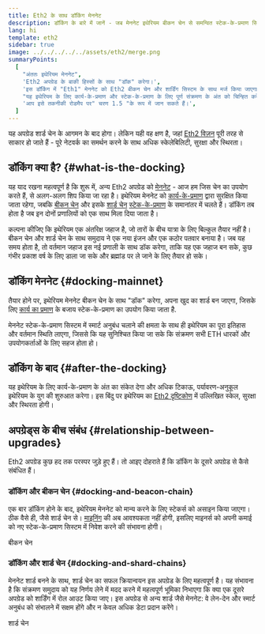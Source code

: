 ```yaml
---
title: Eth2 के साथ डॉकिंग मेननेट
description: डॉकिंग के बारे में जानें - जब मेननेट इथेरियम बीकन चेन से समन्वित स्टेक-के-प्रमाण सिस्टम में शामिल हो जाता है।
lang: hi
template: eth2
sidebar: true
image: ../../../../../assets/eth2/merge.png
summaryPoints:
  [
    "अंततः इथेरियम मेननेट",
    'Eth2 अपग्रेड के बाकी हिस्सों के साथ "डॉक" करेगा।',
    'इस डॉकिंग में "Eth1" मेननेट को Eth2 बीकन चेन और शार्डिंग सिस्टम के साथ मर्ज किया जाएगा।',
    "यह इथेरियम के लिए कार्य-के-प्रमाण और स्टेक-के-प्रमाण के लिए पूर्ण संक्रमण के अंत को चिन्हित करेगा।",
    'आप इसे तकनीकी रोडमैप पर" चरण 1.5 "के रूप में जान सकते हैं।',
  ]
---
```


<UpgradeStatus date="~2021/22">
    यह अपग्रेड शार्ड चेन के आगमन के बाद होगा। लेकिन यही वह क्षण है, जहां <a href="/eth2/vision/">Eth2 विज़न</a> पूरी तरह से साकार हो जाते हैं - पूरे नेटवर्क का समर्थन करने के साथ अधिक स्केलेबिलिटी, सुरक्षा और स्थिरता।
</UpgradeStatus>

## डॉकिंग क्या है? {#what-is-the-docking}

यह याद रखना महत्वपूर्ण है कि शुरू में, अन्य Eth2 अपग्रेड को [मेननेट](/glossary/#mainnet) - आज हम जिस चेन का उपयोग करते हैं, से अलग-अलग शिप किया जा रहा है। इथेरियम मेननेट को [कार्य-के-प्रमाण](/developers/docs/consensus-mechanisms/pow/) द्वारा सुरक्षित किया जाता रहेगा, जबकि [बीकन चेन](/eth2/beacon-chain/) और इसके [शार्ड चेन](/eth2/shard-chains/) [स्टेक-के-प्रमाण](/developers/docs/consensus-mechanisms/pos/) के समानांतर में चलते हैं। डॉकिंग तब होता है जब इन दोनों प्रणालियों को एक साथ मिला दिया जाता है।

कल्पना कीजिए कि इथेरियम एक अंतरिक्ष जहाज है, जो तारों के बीच यात्रा के लिए बिल्कुल तैयार नहीं है। बीकन चेन और शार्ड चेन के साथ समुदाय ने एक नया इंजन और एक कठोर पतवार बनाया है। जब यह समय होता है, तो वर्तमान जहाज इस नई प्रणाली के साथ डॉक करेगा, ताकि यह एक जहाज बन सके, कुछ गंभीर प्रकाश वर्ष के लिए डाला जा सके और ब्रह्मांड पर ले जाने के लिए तैयार हो सके।

## डॉकिंग मेननेट {#docking-mainnet}

तैयार होने पर, इथेरियम मेननेट बीकन चेन के साथ "डॉक" करेगा, अपना खुद का शार्ड बन जाएगा, जिसके लिए [कार्य का प्रमाण](/developers/docs/consensus-mechanisms/pow/) के बजाय स्टेक-के-प्रमाण का उपयोग किया जाता है.

मेननेट स्टेक-के-प्रमाण सिस्टम में स्मार्ट अनुबंध चलाने की क्षमता के साथ ही इथेरियम का पूरा इतिहास और वर्तमान स्थिति लाएगा, जिससे कि यह सुनिश्चित किया जा सके कि संक्रमण सभी ETH धारकों और उपयोगकर्ताओं के लिए सहज होता हो।

<!-- ### Improving mainnet

Before mainnet docks with the new eth2 system, it’s probably worthwhile sorting some of the issues that are in flight – often referred to as Ethereum1.x.

These include Improvements for

- **End users**: like [EIP-1559](https://eips.ethereum.org/EIPS/eip-1559) which changes the way users bid for blockspace. In other words, making transaction fees more efficient for end users.
- **Client runners**: making running clients more sustainable by capping disk space requirements.
- **Developers**: upgrading the EVM to be more flexible.

Plus many more.

[More on Ethereum1.x](/learn/#eth-1x)

These improvements all have a place in Eth2 so it’s likely that their progress may affect the timing of the docking. -->

## डॉकिंग के बाद {#after-the-docking}

यह इथेरियम के लिए कार्य-के-प्रमाण के अंत का संकेत देगा और अधिक टिकाऊ, पर्यावरण-अनुकूल इथेरियम के युग की शुरुआत करेगा। इस बिंदु पर इथेरियम का [Eth2 दृष्टिकोण](/eth2/vision/) में उल्लिखित स्केल, सुरक्षा और स्थिरता होगी।

## अपग्रेड्स के बीच संबंध {#relationship-between-upgrades}

Eth2 अपग्रेड कुछ हद तक परस्पर जुड़े हुए हैं। तो आइए दोहराते हैं कि डॉकिंग के दूसरे अपग्रेड से कैसे संबंधित हैं।

### डॉकिंग और बीकन चेन {#docking-and-beacon-chain}

एक बार डॉकिंग होने के बाद, इथेरियम मेननेट को मान्य करने के लिए स्टेकर्स को असाइन किया जाएगा। ठीक वैसे ही, जैसे शार्ड चेन से। [माइनिंग](/developers/docs/consensus-mechanisms/pow/mining/) की अब आवश्यकता नहीं होगी, इसलिए माइनर्स को अपनी कमाई को नए स्टेक-के-प्रमाण सिस्टम में निवेश करने की संभावना होगी।

<ButtonLink to="/eth2/beacon-chain/">बीकन चेन</ButtonLink>

### डॉकिंग और शार्ड चेन {#docking-and-shard-chains}

मेननेट शार्ड बनने के साथ, शार्ड चेन का सफल क्रियान्वयन इस अपग्रेड के लिए महत्वपूर्ण है। यह संभावना है कि संक्रमण समुदाय को यह निर्णय लेने में मदद करने में महत्वपूर्ण भूमिका निभाएगा कि क्या एक दूसरे अपग्रेड को शार्डिंग में रोल आउट किया जाए। इस अपग्रेड से अन्य शार्ड जैसे मेननेट: वे लेन-देन और स्मार्ट अनुबंध को संभालने में सक्षम होंगे और न केवल अधिक डेटा प्रदान करेंगे।

<ButtonLink to="/eth2/shard-chains/">शार्ड चेन</ButtonLink>

